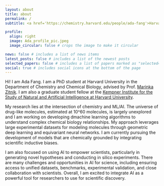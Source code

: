 ```yaml
---
layout: about
title: about
permalink: /
subtitle: <a href='https://chemistry.harvard.edu/people/ada-fang'>Harvard University</a>. Cambridge, MA.

profile:
  align: right
  image: Ada_profile_pic.jpeg
  image_circular: false # crops the image to make it circular

news: false # includes a list of news items
latest_posts: false # includes a list of the newest posts
selected_papers: false # includes a list of papers marked as "selected={true}"
social: true # includes social icons at the bottom of the page
---
```


Hi! I am Ada Fang. I am a PhD student at Harvard University in the Department of Chemistry and Chemical Biology, advised by Prof. <a href='https://zitniklab.hms.harvard.edu/'>Marinka Zitnik</a>. I am also a graduate student fellow at the <a href='https://www.harvard.edu/kempner-institute/leadership/#students'>Kempner Institute for the Study of Natural and Artificial Intelligence at Harvard University</a>.

My research lies at the intersection of chemistry and ML/AI. The universe of drug-like molecules, estimated at 10^60 molecules, is largely unexplored and I am working on developing dmachine learning algorithms to understand complex chemical biology relationships. My approach leverages large experimental datasets for modeling molecules through geometric deep learning and equivariant neural networks. I am currently pursuing the development of models that are chemically grounded by integrating scientific inductive biases.

I am also focused on using AI to empower scientists, particularly in generating novel hypotheses and conducting in silico experiments. There are many challenges and opportunities in AI for science, including ensuring access to unified datasets, benchmarks, experimental validation, and close collaboration with scientists. Overall, I am excited to integrate AI as a powerful tool for researchers to use for scientific discovery.
